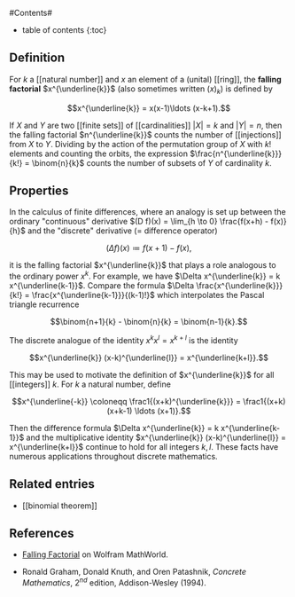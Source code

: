 
#Contents#
* table of contents
{:toc}

## Definition

For $k$ a [[natural number]] and $x$ an element of a (unital) [[ring]], the **falling factorial** $x^{\underline{k}}$ (also sometimes written $(x)_k$) is defined by

$$x^{\underline{k}} = x(x-1)\ldots (x-k+1).$$ 

If $X$ and $Y$ are two [[finite sets]] of [[cardinalities]] $|X| = k$ and $|Y| = n$, then the falling factorial $n^{\underline{k}}$ counts the number of [[injections]] from $X$ to $Y$. Dividing by the action of the permutation group of $X$ with $k!$ elements and counting the orbits, the expression $\frac{n^{\underline{k}}}{k!} = \binom{n}{k}$ counts the number of subsets of $Y$ of cardinality $k$. 



## Properties 

In the calculus of finite differences, where an analogy is set up between the ordinary "continuous" derivative $(D f)(x) = \lim_{h \to 0} \frac{f(x+h) - f(x)}{h}$ and the "discrete" derivative (= difference operator) 

$$(\Delta f)(x) \coloneqq f(x+1) - f(x),$$ 

it is the falling factorial $x^{\underline{k}}$ that plays a role analogous to the ordinary power $x^k$. For example, we have $\Delta x^{\underline{k}} = k x^{\underline{k-1}}$. Compare the formula $\Delta \frac{x^{\underline{k}}}{k!} = \frac{x^{\underline{k-1}}}{(k-1)!}$ which interpolates the Pascal triangle recurrence 

$$\binom{n+1}{k} - \binom{n}{k} = \binom{n-1}{k}.$$ 

The discrete analogue of the identity $x^k x^l = x^{k+l}$ is the identity 

$$x^{\underline{k}} (x-k)^{\underline{l}} = x^{\underline{k+l}}.$$ 

This may be used to motivate the definition of $x^{\underline{k}}$ for all [[integers]] $k$. For $k$ a natural number, define 

$$x^{\underline{-k}} \coloneqq \frac1{(x+k)^{\underline{k}}} = \frac1{(x+k)(x+k-1) \ldots (x+1)}.$$ 

Then the difference formula $\Delta x^{\underline{k}} = k x^{\underline{k-1}}$ and the multiplicative identity $x^{\underline{k}} (x-k)^{\underline{l}} = x^{\underline{k+l}}$ continue to hold for all integers $k, l$. These facts have numerous applications throughout discrete mathematics. 

## Related entries 

* [[binomial theorem]] 

## References

* [Falling Factorial](http://mathworld.wolfram.com/FallingFactorial.html) on Wolfram MathWorld. 

* Ronald Graham, Donald Knuth, and Oren Patashnik, _Concrete Mathematics_, 2$^{nd}$ edition, Addison-Wesley (1994). 
